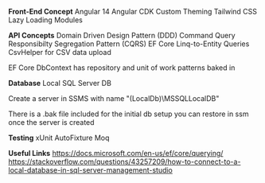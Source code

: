 **Front-End Concept**
Angular 14
Angular CDK
Custom Theming
Tailwind CSS
Lazy Loading Modules

**API Concepts**
Domain Driven Design Pattern (DDD)
Command Query Responsibilty Segregation Pattern (CQRS)
EF Core 
Linq-to-Entity Queries
CsvHelper for CSV data upload

EF Core DbContext has repository and unit of work patterns baked in

**Database**
Local SQL Server DB

Create a server in SSMS with name "(LocalDb)\MSSQLLocalDB"

There is a .bak file included for the initial db setup you can restore in ssm once the server is created

**Testing**
xUnit
AutoFixture
Moq

**Useful Links**
https://docs.microsoft.com/en-us/ef/core/querying/
https://stackoverflow.com/questions/43257209/how-to-connect-to-a-local-database-in-sql-server-management-studio

